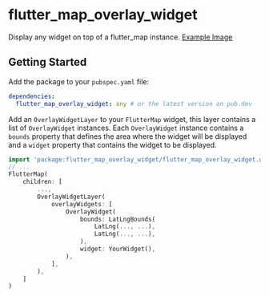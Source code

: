 # flutter_map_overlay_widget
Display any widget on top of a flutter_map instance.
[Example Image](https://github.com/zeyakfx/flutter_map_overlay_widget/assets/flutter_map_overlay_widget_example.jpg)




## Getting Started
Add the package to your `pubspec.yaml` file:
```yaml
dependencies:
  flutter_map_overlay_widget: any # or the latest version on pub.dev
```

Add an `OverlayWidgetLayer` to your `FlutterMap` widget, this layer contains a list of `OverlayWidget` instances. Each `OverlayWidget` instance contains a `bounds` property that defines the area where the widget will be displayed and a `widget` property that contains the widget to be displayed.
```dart
import 'package:flutter_map_overlay_widget/flutter_map_overlay_widget.dart';
// ...
FlutterMap(
    children: [
        ...,
        OverlayWidgetLayer(
            overlayWidgets: [
                OverlayWidget(
                    bounds: LatLngBounds(
                        LatLng(..., ...),
                        LatLng(..., ...),
                    ),
                    widget: YourWidget(),
                ),
            ],
        ),
    ]
)